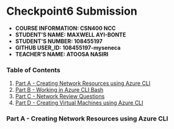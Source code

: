 # Checkpoint6 Submission

- **COURSE INFORMATION: CSN400 NCC**
- **STUDENT’S NAME: MAXWELL AYI-BONTE**
- **STUDENT'S NUMBER: 108455197** 
- **GITHUB USER_ID: 108455197-myseneca**
- **TEACHER’S NAME: ATOOSA NASIRI**

### Table of Contents
1. [Part A - Creating Network Resources using Azure CLI](#header1)
2. [Part B - Working in Azure CLI Bash](#header2)
3. [Part C - Network Review Questions](#header3)
4. [Part D - Creating Virtual Machines using Azure CLI](#header4)

### Part A - Creating Network Resources using Azure CLI
